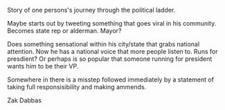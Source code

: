 Story of one persons's journey through the political ladder.

Maybe starts out by tweeting something that goes viral in his community.  Becomes state rep or alderman.  Mayor?  

Does something sensational within his city/state that grabs national attention.  Now he has a national voice that more people listen to.  Runs for presdient?  Or perhaps is so popular that someone running for president wants him to be their VP.  

Somewhere in there is a misstep followed immediately by a statement of taking full responsisibility and making ammends.

Zak Dabbas
